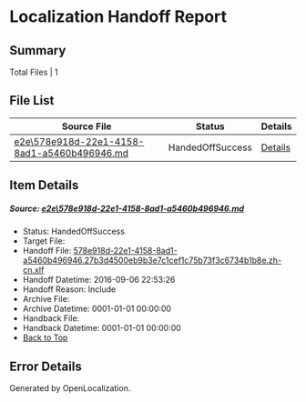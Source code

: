 # <a name='report-top'></a> Localization Handoff Report

## Summary
 Total Files | 1

## File List
 Source File | Status | Details 
 ----------- | ------ | ------- 
 [e2e\578e918d-22e1-4158-8ad1-a5460b496946.md](https://github.com/OpenLocalizationTestOrg/ol-test0/blob/8d0c17b2c7ab23db90ca524fc2b6425c1e542c78/e2e/578e918d-22e1-4158-8ad1-a5460b496946.md) | HandedOffSuccess | [Details](#3506792cd614717465b1036942d71a4fd74b51cc2)

## Item Details
##### <a name='3506792cd614717465b1036942d71a4fd74b51cc2'></a> Source: [e2e\578e918d-22e1-4158-8ad1-a5460b496946.md](https://github.com/OpenLocalizationTestOrg/ol-test0/blob/8d0c17b2c7ab23db90ca524fc2b6425c1e542c78/e2e/578e918d-22e1-4158-8ad1-a5460b496946.md)
* Status: HandedOffSuccess
* Target File: 
* Handoff File: [578e918d-22e1-4158-8ad1-a5460b496946.27b3d4500eb9b3e7c1cef1c75b73f3c6734b1b8e.zh-cn.xlf](https://github.com/OpenLocalizationTestOrg/ol-test0-handoff/blob/89375079fcdfd1974a049e4f1d12422170441313/ol-handoff/OpenLocalizationTestOrg/ol-test0-zhcn/ci/ht/578e918d-22e1-4158-8ad1-a5460b496946.27b3d4500eb9b3e7c1cef1c75b73f3c6734b1b8e.zh-cn.xlf)
* Handoff Datetime: 2016-09-06 22:53:26
* Handoff Reason: Include
* Archive File: 
* Archive Datetime: 0001-01-01 00:00:00
* Handback File: 
* Handback Datetime: 0001-01-01 00:00:00
* [Back to Top](#report-top)


## Error Details

Generated by OpenLocalization.
